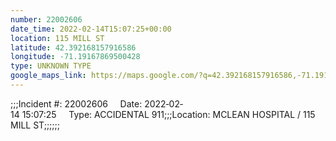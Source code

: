 ```yaml
---
number: 22002606
date_time: 2022-02-14T15:07:25+00:00
location: 115 MILL ST
latitude: 42.392168157916586
longitude: -71.19167869500428
type: UNKNOWN TYPE
google_maps_link: https://maps.google.com/?q=42.392168157916586,-71.19167869500428
---
```


;;;Incident #: 22002606     Date: 2022‐02‐14 15:07:25     Type: ACCIDENTAL 911;;;Location: MCLEAN HOSPITAL / 115 MILL ST;;;;;;
